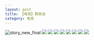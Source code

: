 ```yaml
---
layout: post
title: 【电竞】群英会
category: 电竞
---
```

![story_new_final](http://s9mfxrgoy.hd-bkt.clouddn.com/img/story_new_final_0322.png)
![](http://s9mfxrgoy.hd-bkt.clouddn.com/img/pel-220324-1.png)
![](http://s9mg30kuu.hd-bkt.clouddn.com/img/pel-paraboy-220530-1.jpg)
![](http://s9mfxrgoy.hd-bkt.clouddn.com/img/pel-220324-3.png)
![](http://s9mg30kuu.hd-bkt.clouddn.com/img/pel-hero-220531-1.jpg)
![](http://s9mg30kuu.hd-bkt.clouddn.com/img/pel-paraboy-220530-2.jpg)
![](http://s9mg30kuu.hd-bkt.clouddn.com/img/pel-paraboy-220530-3.jpg)
![](http://s9mg30kuu.hd-bkt.clouddn.com/img/pel-220506-4.jpg)
![](http://s9mg30kuu.hd-bkt.clouddn.com/img/pel-220506-7.jpg)